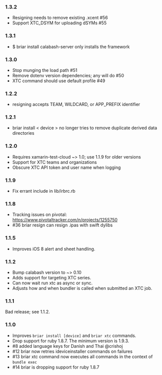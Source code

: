 ### 1.3.2

* Resigning needs to remove existing .xcent #56
* Support XTC\_DSYM for uploading dSYMs #55

### 1.3.1

* $ briar install calabash-server only installs the framework

### 1.3.0

* Stop munging the load path #51
* Remove dotenv version dependencies; any will do #50
* XTC command should use default profile #49

### 1.2.2

* resigning accepts TEAM, WILDCARD, or APP\_PREFIX identifier

### 1.2.1

* briar install < device > no longer tries to remove duplicate derived data directories

### 1.2.0

* Requires xamarin-test-cloud ~> 1.0; use 1.1.9 for older versions
* Support for XTC teams and organizations
* Obscure XTC API token and user name when logging

### 1.1.9

* Fix errant include in lib/irbrc.rb

### 1.1.8

* Tracking issues on pivotal: https://www.pivotaltracker.com/n/projects/1255750
* #36 briar resign can resign .ipas with swift dylibs

### 1.1.5

* Improves iOS 8 alert and sheet handling.

### 1.1.2

* Bump calabash version to ~> 0.10
* Adds support for targeting XTC series.
* Can now wait run xtc as async or sync.
* Adjusts how and when bundler is called when submitted an XTC job.

### 1.1.1

Bad release; see 1.1.2.

### 1.1.0

* Improves `briar install [device]` and `briar xtc` commands.
* Drop support for ruby 1.8.7.  The minimum version is 1.9.3.
* #8 added language keys for Danish and Thai @crishoj
* #12 briar now retries ideviceinstaller commands on failures
* #13 briar xtc command now executes all commands in the context of `bundle exec`
* #14 briar is dropping support for ruby 1.8.7

